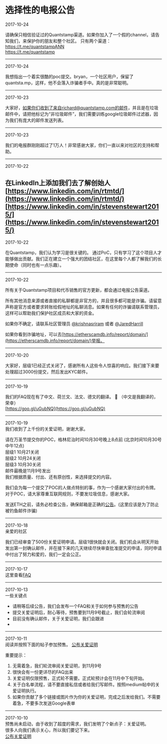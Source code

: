 # 选择性的电报公告


2017-10-24  

请确保只相信验证过的Quantstamp渠道。如果你加入了一个假的channel，请告知我们，来保护你的朋友和整个社区。
只有两个渠道：  
https://t.me/quantstampANN  
https://t.me/quantstamp  

---

2017-10-24  

我想指出一个着实很酷的poc提交。bryan，一个社区用户，保留了quantsta.mp，这样，他不会落入诈骗者手中。真的是非常聪明。

---

2017-10-23  

大家好，如果你们收到了来自richard@quantstamp.com的邮件，并且是在垃圾邮件中，请把他标记为“非垃圾邮件”，我们需要训练google垃圾邮件过滤器，因为我们有庞大的邮件发送列表。

---

2017-10-23  

我们的电报群刚刚超过了1万人！非常感谢大家，你们一直以来对社区的支持和帮助。

---

2017-10-22  

在LinkedIn上添加我们去了解创始人
[https://www.linkedin.com/in/rtmtd/](https://www.linkedin.com/in/rtmtd/)
[https://www.linkedin.com/in/stevenstewart2015/](https://www.linkedin.com/in/stevenstewart2015/)
---

2017-10-22  

在Quantstamp，我们认为学习是很关键的。 通过PoC，只有学习了这个项目人才能够做出贡献。我们正在建立一个强大的团结社区，在这里每个人都了解我们的长期使命（同时也有一点乐趣）。

---

2017-10-22  

所有关于Quantstamp项目和代币销售的官方更新，都会通过电报公告渠道。

所有其他消息来源或者直接的私聊都是非官方的，并且很多都可能是诈骗。请留意声称是官方或者要求转账给假地址的私聊消息。如果有任何的诈骗请联系管理员，这样可以帮助我们保护社区成员和大家的资金。

如果你不确定，请联系社区管理员 [@krishnasriram](https://t.me/@krishnasriram) 或者 [@JaredHarrill](https://t.me/JaredHarrill)

如果你看到诈骗地址，可以去[https://etherscamdb.info/report/domain/](https://etherscamdb.info/report/domain/)举报。

---

2017-10-20  

大家好，层级1已经正式关闭了，感谢所有人这些令人惊喜的响应。我们接下来要处理超过3000份提交，然后发出KYC邮件。

---

2017-10-19  

我们的FAQ现在有了中文、荷兰文、法文、德文的翻译。 🙂 （中文是我翻译的，荣幸）  
[https://goo.gl/uGubNQ](https://goo.gl/uGubNQ)  

---

2017-10-19  
我们收到了上千份的关爱证明，谢谢大家。  

请在万圣节提交你的POC，格林尼治时间10月30号晚上8点前 (北京时间10月30号中午12点)  
层级1 10月21关闭  
层级2 10月24关闭  
层级3 10月30关闭  
邮件最晚是11月9号发出  
我们根据质量、付出、还有原创性，来选择提交的内容。  

我们会为每一个提交了POC的人做点特别的事，作为一个感谢大家付出的令牌。  
对于POC，请大家尊重互联网规则，不要发垃圾信息，感谢大家。  

发送ETH之前，请务必检查公告，确保邮箱是正确的[公告](https://t.me/quantstampANN)。(这里应该是为了防止被钓鱼邮件诈骗)  

---

2017-10-18  
亲爱的社区

我们已经审查了500份关爱证明申请。层级1很快就会关闭。我们机会从明天开始发出第一封确认邮件，并在接下来的几天继续尽快审查批准提交的申请，同时申请中付出了努力和爱的，我们一定会公正。

---

2017-10-17  
这里查看[FAQ](https://github.com/yajiya/quantstamp-summary/blob/master/faqs-by-the-quantstamp-community.md)

--- 

2017-10-13  
一些关键点
- 请稍等后续公告，我们会发布一个FAQ和关于如何参与预售的公告
- 提交关爱证明后，耐心等待，预售要到11月9号截止，我们会轮流审阅
- 目前没有确认邮件，关于关爱证明，我们会跟进
- 
---

2017-10-11  
阅读并按照下面的帖子参加预售。
[公布关爱证明](https://github.com/yajiya/quantstamp-summary/blob/master/medium-20171009-announcing-announcing-proof-of-caring.md)  

重要提示：
1. 无需着急，我们轮流审阅关爱证明，到11月9号
2. 很快会有一份更详尽的FAQ出来
3. 关爱证明仅限预售，正式轮不需要。正式轮预计会在11月中下旬开始。
4. 关于白名单流程，请不要直接私信或者给我们写邮件。按照medium帖中的关爱证明执行。
5. 如果你贡献了多个链接或图片作为你的关爱证明，完成之后发给我们。不需要着急，不要多次发送Google表单

---

2017-10-10  
预售尚未启动，由于收到了超度的需求，我们发明了个新点子：关爱证明。  
很多人向我们表示关心，所以我们要记下来。  
[公布关爱证明](https://github.com/yajiya/quantstamp-summary/blob/master/medium-20171009-announcing-announcing-proof-of-caring.md)  

